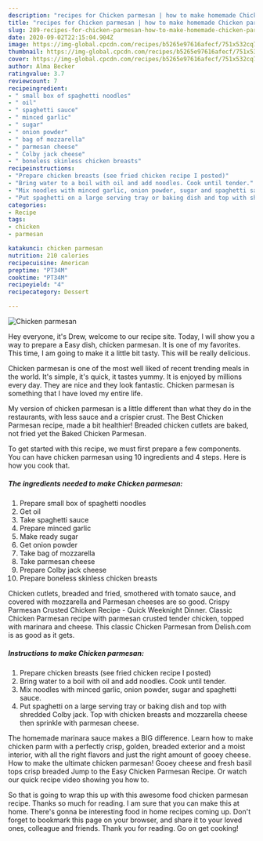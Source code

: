 ```yaml
---
description: "recipes for Chicken parmesan | how to make homemade Chicken parmesan"
title: "recipes for Chicken parmesan | how to make homemade Chicken parmesan"
slug: 289-recipes-for-chicken-parmesan-how-to-make-homemade-chicken-parmesan
date: 2020-09-02T22:15:04.904Z
image: https://img-global.cpcdn.com/recipes/b5265e97616afecf/751x532cq70/chicken-parmesan-recipe-main-photo.jpg
thumbnail: https://img-global.cpcdn.com/recipes/b5265e97616afecf/751x532cq70/chicken-parmesan-recipe-main-photo.jpg
cover: https://img-global.cpcdn.com/recipes/b5265e97616afecf/751x532cq70/chicken-parmesan-recipe-main-photo.jpg
author: Alma Becker
ratingvalue: 3.7
reviewcount: 7
recipeingredient:
- " small box of spaghetti noodles"
- " oil"
- " spaghetti sauce"
- " minced garlic"
- " sugar"
- " onion powder"
- " bag of mozzarella"
- " parmesan cheese"
- " Colby jack cheese"
- " boneless skinless chicken breasts"
recipeinstructions:
- "Prepare chicken breasts (see fried chicken recipe I posted)"
- "Bring water to a boil with oil and add noodles. Cook until tender."
- "Mix noodles with minced garlic, onion powder, sugar and spaghetti sauce."
- "Put spaghetti on a large serving tray or baking dish and top with shredded Colby jack. Top with chicken breasts and mozzarella cheese then sprinkle with parmesan cheese."
categories:
- Recipe
tags:
- chicken
- parmesan

katakunci: chicken parmesan 
nutrition: 210 calories
recipecuisine: American
preptime: "PT34M"
cooktime: "PT34M"
recipeyield: "4"
recipecategory: Dessert

---
```



![Chicken parmesan](https://img-global.cpcdn.com/recipes/b5265e97616afecf/751x532cq70/chicken-parmesan-recipe-main-photo.jpg)

Hey everyone, it's Drew, welcome to our recipe site. Today, I will show you a way to prepare a Easy dish, chicken parmesan. It is one of my favorites. This time, I am going to make it a little bit tasty. This will be really delicious.

Chicken parmesan is one of the most well liked of recent trending meals in the world. It's simple, it's quick, it tastes yummy. It is enjoyed by millions every day. They are nice and they look fantastic. Chicken parmesan is something that I have loved my entire life.

My version of chicken parmesan is a little different than what they do in the restaurants, with less sauce and a crispier crust. The Best Chicken Parmesan recipe, made a bit healthier! Breaded chicken cutlets are baked, not fried yet the Baked Chicken Parmesan.


To get started with this recipe, we must first prepare a few components. You can have chicken parmesan using 10 ingredients and 4 steps. Here is how you cook that.

<!--inarticleads1-->

##### The ingredients needed to make Chicken parmesan:

1. Prepare  small box of spaghetti noodles
1. Get  oil
1. Take  spaghetti sauce
1. Prepare  minced garlic
1. Make ready  sugar
1. Get  onion powder
1. Take  bag of mozzarella
1. Take  parmesan cheese
1. Prepare  Colby jack cheese
1. Prepare  boneless skinless chicken breasts


Chicken cutlets, breaded and fried, smothered with tomato sauce, and covered with mozzarella and Parmesan cheeses are so good. Crispy Parmesan Crusted Chicken Recipe - Quick Weeknight Dinner. Classic Chicken Parmesan recipe with parmesan crusted tender chicken, topped with marinara and cheese. This classic Chicken Parmesan from Delish.com is as good as it gets. 

<!--inarticleads2-->

##### Instructions to make Chicken parmesan:

1. Prepare chicken breasts (see fried chicken recipe I posted)
1. Bring water to a boil with oil and add noodles. Cook until tender.
1. Mix noodles with minced garlic, onion powder, sugar and spaghetti sauce.
1. Put spaghetti on a large serving tray or baking dish and top with shredded Colby jack. Top with chicken breasts and mozzarella cheese then sprinkle with parmesan cheese.


The homemade marinara sauce makes a BIG difference. Learn how to make chicken parm with a perfectly crisp, golden, breaded exterior and a moist interior, with all the right flavors and just the right amount of gooey cheese. How to make the ultimate chicken parmesan! Gooey cheese and fresh basil tops crisp breaded Jump to the Easy Chicken Parmesan Recipe. Or watch our quick recipe video showing you how to. 

So that is going to wrap this up with this awesome food chicken parmesan recipe. Thanks so much for reading. I am sure that you can make this at home. There's gonna be interesting food in home recipes coming up. Don't forget to bookmark this page on your browser, and share it to your loved ones, colleague and friends. Thank you for reading. Go on get cooking!
